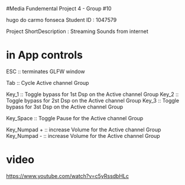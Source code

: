 #Media Fundemental Project 4 - Group #10

hugo do carmo fonseca 	Student ID : 1047579

Project ShortDescription : Streaming Sounds from internet

# in App controls 

ESC :: terminates GLFW window

Tab :: Cycle Active channel Group

Key_1 :: Toggle bypass for 1st Dsp on the Active channel Group
Key_2 :: Toggle bypass for 2st Dsp on the Active channel Group
Key_3 :: Toggle bypass for 3st Dsp on the Active channel Group


Key_Space :: Toggle Pause for the Active channel Group

Key_Numpad + :: increase Volume for the Active channel Group
Key_Numpad - :: increase Volume for the Active channel Group

# video
https://www.youtube.com/watch?v=c5yRssdbHLc



